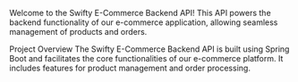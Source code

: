 Welcome to the Swifty E-Commerce Backend API! This API powers the backend functionality of our e-commerce application, allowing seamless management of products and orders.

Project Overview
The Swifty E-Commerce Backend API is built using Spring Boot and facilitates the core functionalities of our e-commerce platform. It includes features for product management and order processing.


